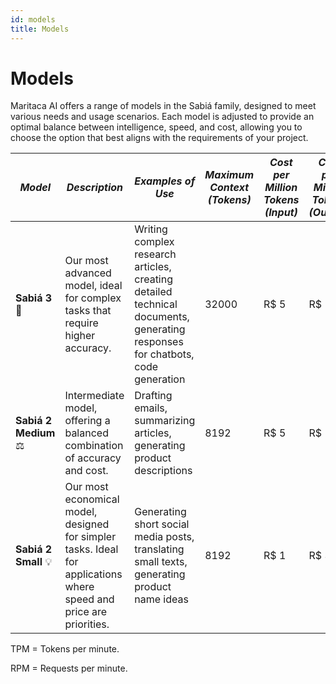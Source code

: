 ```yaml
---
id: models
title: Models
---
```


# Models
Maritaca AI offers a range of models in the Sabiá family, designed to meet various needs and usage scenarios. Each model is adjusted to provide an optimal balance between intelligence, speed, and cost, allowing you to choose the option that best aligns with the requirements of your project.

| *Model* | *Description* | *Examples of Use* | *Maximum Context (Tokens)* | *Cost per Million Tokens (Input)* | *Cost per Million Tokens (Output)* | TPM (Input) | TPM (Output) | RPM |
|--|--|--|--|--|--|--|--|--|
| **Sabiá 3** 🥇 | Our most advanced model, ideal for complex tasks that require higher accuracy. | Writing complex research articles, creating detailed technical documents, generating responses for chatbots, code generation | 32000 | R$ 5 | R$ 10 | 1 million | 200 thousand | 1000 |
| **Sabiá 2 Medium** ⚖️ | Intermediate model, offering a balanced combination of accuracy and cost. | Drafting emails, summarizing articles, generating product descriptions | 8192 | R$ 5 | R$ 15 | 1 million | 200 thousand | 1000 |
| **Sabiá 2 Small** 💡 | Our most economical model, designed for simpler tasks. Ideal for applications where speed and price are priorities. | Generating short social media posts, translating small texts, generating product name ideas | 8192 | R$ 1 | R$ 3 | 1 million | 200 thousand | 1000 |

TPM = Tokens per minute.

RPM = Requests per minute.